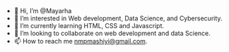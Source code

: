 - 👋 Hi, I’m @Mayarha
- 👀 I’m interested in Web development, Data Science, and Cybersecurity.
- 🌱 I’m currently learning HTML, CSS and Javascript. 
- 💞️ I’m looking to collaborate on web development and data Science.
- 📫 How to reach me nmpmashiyi@gmail.com.

<!---
Mayarha/Mayarha is a ✨ special ✨ repository because its `README.md` (this file) appears on your GitHub profile.
You can click the Preview link to take a look at your changes.
--->
